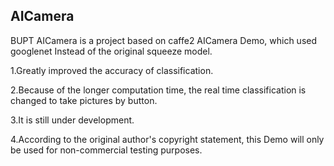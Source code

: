 ## AICamera

BUPT AICamera is a project based on caffe2 AICamera Demo, which used googlenet Instead of the original  squeeze model.   

1.Greatly improved the accuracy of classification.

2.Because of the longer computation time, the real time classification is changed to take pictures by button.

3.It is still under development.

4.According to the original author's copyright statement, this Demo will only be used for non-commercial testing purposes.